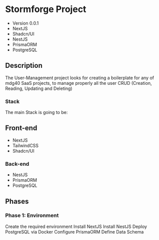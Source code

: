 # Stormforge Project

<!-- Pending Badges -->
- Version 0.0.1
- NextJS
- Shadcn/UI
- NestJS
- PrismaORM
- PostgreSQL

## Description

The User-Management project looks for creating a boilerplate for any of mdg40 SaaS projects, to manage properly all the user CRUD (Creation, Reading, Updating and Deleting)

### Stack

The main Stack is going to be:

## Front-end

- NextJS
- TailwindCSS
- Shadcn/UI

### Back-end

- NestJS
- PrismaORM
- PostgreSQL

## Phases

### Phase 1: Environment

Create the required environment
Install NextJS
Install NestJS
Deploy PostgreSQL via Docker
Configure PrismaORM
Define Data Schema

